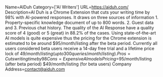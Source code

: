 Name=AIDuh
Category=['AI Writers']
URL=https://aiduh.com/
Description=AI Duh is a Chrome Extension that cuts your writing time by 98% with AI-powered responses. It draws on three sources of information 1. Property-specific knowledge document of up to 800 words. 2. Guest data and 3. Previous chat history. The quality of the AI Response have a quality score of 4 (good) or 5 (great) in 88.2% of the cases. Using state-of-the-art AI models is quite expensive thus the pricing for the Chrome extension is estimated to be around $95/month/listing after the beta period. Currently all users considered beta users receive a 14-day free trial and a lifetime price lock of $49/month/listing (up to 300 queries/month/listing).
Pros=Cuts writing time by 98% AI-powered responses Quality Score of 4-5 in 88.2% of cases 14-day free trial with lifetime price lock
Cons=Expensive AI models
Pricing=$95/month/listing (after beta period) $49/month/listing (for beta users)
Company Address=contact@aiduh.com
